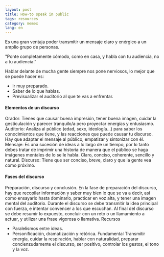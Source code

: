 ```yaml
---
layout: post
title: How-to speak in public
tags: resources
category: memex
lang: en
---
```


Es una gran ventaja poder transmitir un mensaje claro y enérgico a un amplio grupo de personas.

"Ponte completamente cómodo, como en casa, y habla con tu audiencia, no a tu audiencia.”

Hablar delante de mucha gente siempre nos pone nerviosos, lo mejor que se puede hacer es:

<ul>
<li>Ir muy preparado.</li>
<li>Saber de lo que hablas.
<li>Previsualizar el auditorio al que te vas a enfrentar.</li>
</ul>

<h4>Elementos de un discurso</h4>

Orador: Tienes que causar buena impresión, tener buena imagen, cuidar la gesticulación y parecer tranquilo/a pero proyectar energías y entusiasmo.
Auditorio: Analiza al público (edad, sexo, ideología...) para saber los conocimientos que tiene, y las reacciones que puede causar tu discurso. 
Hay que adaptar el mensaje al público, empatizar y sintonizar con él.
Mensaje: Es una sucesión de ideas a lo largo de un tiempo, por lo tanto debes tratar de imprimir una historia de manera que el público se haga imágenes mentales de lo se le habla. Claro, conciso, coherente, sencillo y natural.
Discurso: Tiene que ser conciso, breve, claro y que la gente vea como próximo.
 

<h4>Fases del discurso </h4>

Preparación, discurso y conclusión.
En la fase de preparación del discurso, hay que recopilar información y saber muy bien lo que se va a decir, así como ensayarlo hasta dominarlo, practicar en voz alta, y tener una imagen mental del auditorio.
Durante el discurso se debe transmitir la idea principal con fuerza, e intentar convencer a los que escuchan.
Al final del discurso se debe resumir lo expuesto, concluir con un reto o un llamamiento a actuar, y utilizar una frase vigorosa o llamativa.
Recursos
- Paralelismos entre ideas.
- Personificación, dramatización y retórica.
Fundamental
Transmitir energía, cuidar la respiración, hablar con naturalidad, preparar concienzudamente el discurso, ser positivo, controlar los gestos, el tono y la voz.